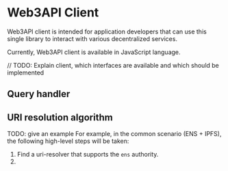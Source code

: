 # Web3API Client

Web3API client is intended for application developers that can use this single library to interact with various decentralized services.

Currently, Web3API client is available in JavaScript language.

// TODO: Explain client, which interfaces are available and which should be implemented

## Query handler

## URI resolution algorithm  

TODO: give an example
For example, in the common scenario (ENS + IPFS), the following high-level steps will be taken:
1. Find a uri-resolver that supports the `ens` authority.
2. 
